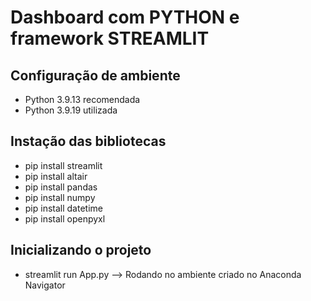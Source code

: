 # Dashboard com PYTHON e framework STREAMLIT

## Configuração de ambiente

- Python 3.9.13 recomendada
- Python 3.9.19 utilizada


## Instação das bibliotecas

- pip install streamlit
- pip install altair
- pip install pandas
- pip install numpy
- pip install datetime
- pip install openpyxl

## Inicializando o projeto

- streamlit run App.py --> Rodando no ambiente criado no Anaconda Navigator

